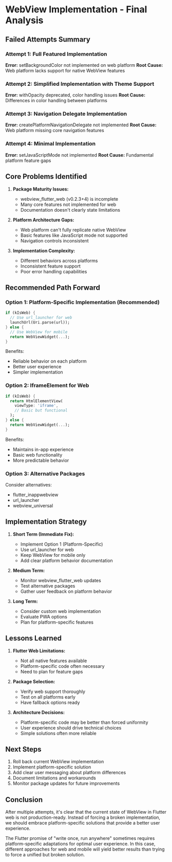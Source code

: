 # WebView Implementation - Final Analysis

## Failed Attempts Summary

### Attempt 1: Full Featured Implementation
**Error:** setBackgroundColor not implemented on web platform
**Root Cause:** Web platform lacks support for native WebView features

### Attempt 2: Simplified Implementation with Theme Support
**Error:** withOpacity deprecated, color handling issues
**Root Cause:** Differences in color handling between platforms

### Attempt 3: Navigation Delegate Implementation
**Error:** createPlatformNavigationDelegate not implemented
**Root Cause:** Web platform missing core navigation features

### Attempt 4: Minimal Implementation
**Error:** setJavaScriptMode not implemented
**Root Cause:** Fundamental platform feature gaps

## Core Problems Identified

1. **Package Maturity Issues:**
   - webview_flutter_web (v0.2.3+4) is incomplete
   - Many core features not implemented for web
   - Documentation doesn't clearly state limitations

2. **Platform Architecture Gaps:**
   - Web platform can't fully replicate native WebView
   - Basic features like JavaScript mode not supported
   - Navigation controls inconsistent

3. **Implementation Complexity:**
   - Different behaviors across platforms
   - Inconsistent feature support
   - Poor error handling capabilities

## Recommended Path Forward

### Option 1: Platform-Specific Implementation (Recommended)
```dart
if (kIsWeb) {
  // Use url_launcher for web
  launchUrl(Uri.parse(url));
} else {
  // Use WebView for mobile
  return WebViewWidget(...);
}
```

Benefits:
- Reliable behavior on each platform
- Better user experience
- Simpler implementation

### Option 2: IframeElement for Web
```dart
if (kIsWeb) {
  return HtmlElementView(
    viewType: 'iframe',
    // Basic but functional
  );
} else {
  return WebViewWidget(...);
}
```

Benefits:
- Maintains in-app experience
- Basic web functionality
- More predictable behavior

### Option 3: Alternative Packages
Consider alternatives:
- flutter_inappwebview
- url_launcher
- webview_universal

## Implementation Strategy

1. **Short Term (Immediate Fix):**
   - Implement Option 1 (Platform-Specific)
   - Use url_launcher for web
   - Keep WebView for mobile only
   - Add clear platform behavior documentation

2. **Medium Term:**
   - Monitor webview_flutter_web updates
   - Test alternative packages
   - Gather user feedback on platform behavior

3. **Long Term:**
   - Consider custom web implementation
   - Evaluate PWA options
   - Plan for platform-specific features

## Lessons Learned

1. **Flutter Web Limitations:**
   - Not all native features available
   - Platform-specific code often necessary
   - Need to plan for feature gaps

2. **Package Selection:**
   - Verify web support thoroughly
   - Test on all platforms early
   - Have fallback options ready

3. **Architecture Decisions:**
   - Platform-specific code may be better than forced uniformity
   - User experience should drive technical choices
   - Simple solutions often more reliable

## Next Steps

1. Roll back current WebView implementation
2. Implement platform-specific solution
3. Add clear user messaging about platform differences
4. Document limitations and workarounds
5. Monitor package updates for future improvements

## Conclusion

After multiple attempts, it's clear that the current state of WebView in Flutter web is not production-ready. Instead of forcing a broken implementation, we should embrace platform-specific solutions that provide a better user experience.

The Flutter promise of "write once, run anywhere" sometimes requires platform-specific adaptations for optimal user experience. In this case, different approaches for web and mobile will yield better results than trying to force a unified but broken solution.
